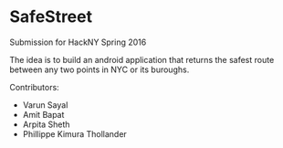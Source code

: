 # SafeStreet

Submission for HackNY Spring 2016

The idea is to build an android application that returns the safest route between any two points
in NYC or its buroughs.

Contributors:
- Varun Sayal
- Amit Bapat
- Arpita Sheth
- Phillippe Kimura Thollander
